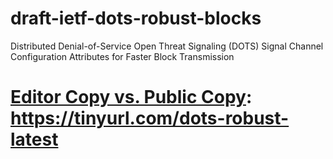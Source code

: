 # draft-ietf-dots-robust-blocks
Distributed Denial-of-Service Open Threat Signaling (DOTS) Signal Channel Configuration Attributes for Faster Block Transmission

# [Editor Copy vs. Public Copy](https://www.ietf.org/rfcdiff?url1=draft-ietf-dots-robust-blocks&url2=https://raw.githubusercontent.com/boucadair/draft-ietf-dots-robust-blocks/master/draft-ietf-dots-robust-blocks.txt): https://tinyurl.com/dots-robust-latest
